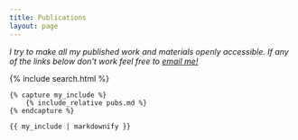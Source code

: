 ```yaml
---
title: Publications
layout: page
---
```


<div class="paper-list-search">
    <p><em>I try to make all my published work and materials openly accessible. If any of the links below don't work feel free to <a href="mailto:eshin.jolly@gmail.com">email me!</a></em>
    </p>
    {% include search.html %}
</div>

<div class="content">

    {% capture my_include %}
        {% include_relative pubs.md %}
    {% endcapture %}

    {{ my_include | markdownify }}

</div>

<script src="{{base.url | prepend: site.url }}/assets/search.js"></script>